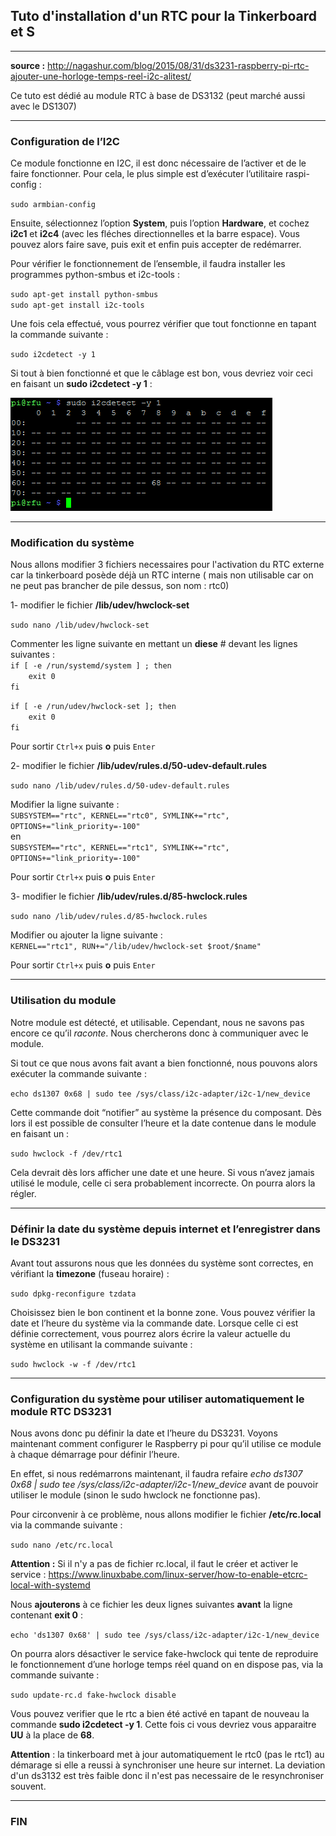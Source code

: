 ## Tuto d'installation d'un RTC pour la Tinkerboard et S
---

__source :__ http://nagashur.com/blog/2015/08/31/ds3231-raspberry-pi-rtc-ajouter-une-horloge-temps-reel-i2c-alitest/

Ce tuto est dédié au module RTC à base de DS3132 (peut marché aussi avec le DS1307)

---
### Configuration de l’I2C

Ce module fonctionne en I2C, il est donc nécessaire de l’activer et de le faire fonctionner. Pour cela, le plus simple est d’exécuter l’utilitaire raspi-config :
	
`sudo armbian-config`

Ensuite, sélectionnez l’option **System**, puis l’option **Hardware**, et cochez **i2c1** et **i2c4** (avec les fléches directionnelles et la barre espace). Vous pouvez alors faire save, puis exit et enfin puis accepter de redémarrer.        

Pour vérifier le fonctionnement de l’ensemble, il faudra installer les programmes python-smbus et i2c-tools :

`sudo apt-get install python-smbus`   
`sudo apt-get install i2c-tools`   

Une fois cela effectué, vous pourrez vérifier que tout fonctionne en tapant la commande suivante :
	
`sudo i2cdetect -y 1`

Si tout à bien fonctionné et que le câblage est bon, vous devriez voir ceci en faisant un **sudo i2cdetect -y 1** :

![Resultat](https://github.com/Patrick-81/NAFABox/raw/master/doc/rtc_rpi.png)

---
### Modification du système 

Nous allons modifier 3 fichiers necessaires pour l'activation du RTC externe car la tinkerboard posède déjà un RTC interne ( mais non utilisable car on ne peut pas brancher de pile dessus, son nom : rtc0)

1- modifier le fichier **/lib/udev/hwclock-set**

`sudo nano /lib/udev/hwclock-set`

Commenter les ligne suivante en mettant un **diese** # devant les lignes suivantes :   
`if [ -e /run/systemd/system ] ; then`  
`    exit 0`  
`fi`  

`if [ -e /run/udev/hwclock-set ]; then`  
`    exit 0`  
`fi`  

Pour sortir `Ctrl+x` puis **o** puis `Enter`


2- modifier le fichier **/lib/udev/rules.d/50-udev-default.rules**

`sudo nano /lib/udev/rules.d/50-udev-default.rules`  

Modifier la ligne suivante :   
`SUBSYSTEM=="rtc", KERNEL=="rtc0", SYMLINK+="rtc", OPTIONS+="link_priority=-100"`  
en  
`SUBSYSTEM=="rtc", KERNEL=="rtc1", SYMLINK+="rtc", OPTIONS+="link_priority=-100"`    

Pour sortir `Ctrl+x` puis **o** puis `Enter`

3- modifier le fichier **/lib/udev/rules.d/85-hwclock.rules**

`sudo nano /lib/udev/rules.d/85-hwclock.rules`  

Modifier ou ajouter la ligne suivante :   
`KERNEL=="rtc1", RUN+="/lib/udev/hwclock-set $root/$name"`     

Pour sortir `Ctrl+x` puis **o** puis `Enter`


---
### Utilisation du module

Notre module est détecté, et utilisable. Cependant, nous ne savons pas encore ce qu’il *raconte*. Nous chercherons donc à communiquer avec le module.

Si tout ce que nous avons fait avant a bien fonctionné, nous pouvons alors exécuter la commande suivante :
	
`echo ds1307 0x68 | sudo tee /sys/class/i2c-adapter/i2c-1/new_device`

Cette commande doit “notifier” au système la présence du composant. Dès lors il est possible de consulter l’heure et la date contenue dans le module en faisant un :

`sudo hwclock -f /dev/rtc1`

Cela devrait dès lors afficher une date et une heure. Si vous n’avez jamais utilisé le module, celle ci sera probablement incorrecte. On pourra alors la régler.

---
### Définir la date du système depuis internet et l’enregistrer dans le DS3231

Avant tout assurons nous que les données du système sont correctes, en vérifiant la **timezone** (fuseau horaire) :

`sudo dpkg-reconfigure tzdata`

Choisissez bien le bon continent et la bonne zone. Vous pouvez vérifier la date et l’heure du système via la commande  date. Lorsque celle ci est définie correctement, vous pourrez alors écrire la valeur actuelle du système en utilisant la commande suivante :

`sudo hwclock -w -f /dev/rtc1`

---
### Configuration du système pour utiliser automatiquement le module RTC DS3231

Nous avons donc pu définir la date et l’heure du DS3231. Voyons maintenant comment configurer le Raspberry pi pour qu’il utilise ce module à chaque démarrage pour définir l’heure.

En effet, si nous redémarrons maintenant, il faudra refaire *echo ds1307 0x68 | sudo tee /sys/class/i2c-adapter/i2c-1/new_device* avant de pouvoir utiliser le module (sinon le sudo hwclock ne fonctionne pas).

Pour circonvenir à ce problème, nous allons modifier le fichier **/etc/rc.local** via la commande suivante :

`sudo nano /etc/rc.local`

**Attention :** Si il n'y a pas de fichier rc.local, il faut le créer et activer le service : https://www.linuxbabe.com/linux-server/how-to-enable-etcrc-local-with-systemd

Nous **ajouterons** à ce fichier les deux lignes suivantes **avant** la ligne contenant **exit 0** :

`echo 'ds1307 0x68' | sudo tee /sys/class/i2c-adapter/i2c-1/new_device`

On pourra alors désactiver le service fake-hwclock qui tente de reproduire le fonctionnement d’une horloge temps réel quand on en dispose pas, via la commande suivante :
	
`sudo update-rc.d fake-hwclock disable`

Vous pouvez verifier que le rtc a bien été activé en tapant de nouveau la commande **sudo i2cdetect -y 1**. Cette fois ci vous devriez vous apparaitre **UU** à la place de **68**. 

**Attention** : la tinkerboard met à jour automatiquement le rtc0 (pas le rtc1) au démarage si elle a reussi à synchroniser une heure sur internet. La deviation d'un ds3132 est très faible donc il n'est pas necessaire de le resynchroniser souvent.

---
### FIN


